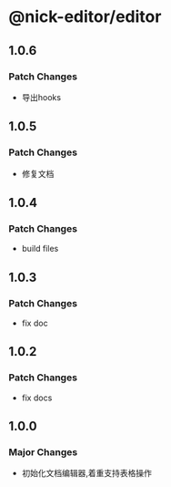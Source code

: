 # @nick-editor/editor

## 1.0.6

### Patch Changes

- 导出hooks

## 1.0.5

### Patch Changes

- 修复文档

## 1.0.4

### Patch Changes

- build files

## 1.0.3

### Patch Changes

- fix doc

## 1.0.2

### Patch Changes

- fix docs

## 1.0.0

### Major Changes

- 初始化文档编辑器,着重支持表格操作
